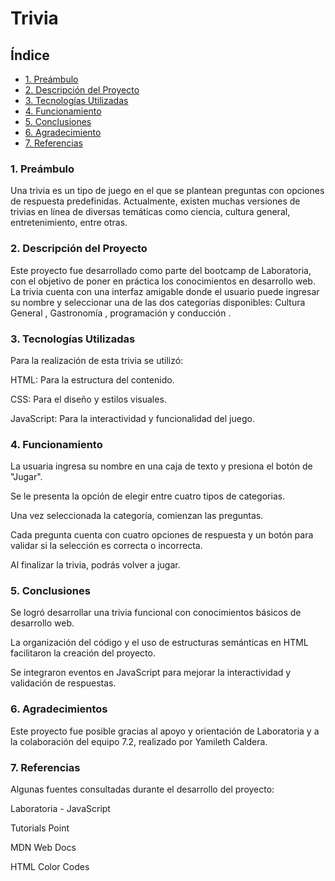 # Trivia

## Índice


* [1. Preámbulo](#1-preámbulo)
* [2. Descripción del Proyecto](#2-descripción-del-proyecto)
* [3. Tecnologías Utilizadas](#3-tecnologías-utilizadas)
* [4. Funcionamiento](#4-funcionamiento)
* [5. Conclusiones](#5-conclusiones)
* [6. Agradecimiento](#6-agradecimiento)
* [7. Referencias](#7-referencias)

### 1. Preámbulo

Una trivia es un tipo de juego en el que se plantean preguntas con opciones de respuesta predefinidas. Actualmente, existen muchas versiones de trivias en línea de diversas temáticas como ciencia, cultura general, entretenimiento, entre otras.


### 2. Descripción del Proyecto

Este proyecto fue desarrollado como parte del bootcamp de Laboratoria, con el objetivo de poner en práctica los conocimientos en desarrollo web. La trivia cuenta con una interfaz amigable donde el usuario puede ingresar su nombre y seleccionar una de las dos categorías disponibles: Cultura General , Gastronomía , programación y conducción .



### 3. Tecnologías Utilizadas

Para la realización de esta trivia se utilizó:

HTML: Para la estructura del contenido.

CSS: Para el diseño y estilos visuales.

JavaScript: Para la interactividad y funcionalidad del juego.

### 4. Funcionamiento

La usuaria ingresa su nombre en una caja de texto y presiona el botón de "Jugar".

Se le presenta la opción de elegir entre cuatro tipos de categorias.

Una vez seleccionada la categoría, comienzan las preguntas.

Cada pregunta cuenta con cuatro opciones de respuesta y un botón para validar si la selección es correcta o incorrecta.

Al finalizar la trivia, podrás volver a jugar.


### 5. Conclusiones

Se logró desarrollar una trivia funcional con conocimientos básicos de desarrollo web.

La organización del código y el uso de estructuras semánticas en HTML facilitaron la creación del proyecto.

Se integraron eventos en JavaScript para mejorar la interactividad y validación de respuestas.


### 6. Agradecimientos

Este proyecto fue posible gracias al apoyo y orientación de Laboratoria y a la colaboración del equipo 7.2, realizado por Yamileth Caldera. 

### 7. Referencias

Algunas fuentes consultadas durante el desarrollo del proyecto:

Laboratoria - JavaScript

Tutorials Point

MDN Web Docs

HTML Color Codes



